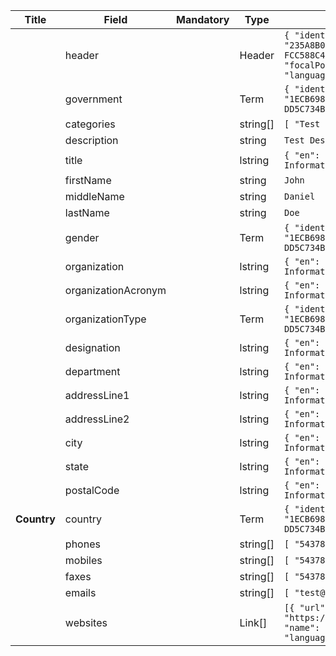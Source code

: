 <script setup>
import { useClearingHouse } from "@/utils/composables"
const { clearingHouseBase } = useClearingHouse()
</script>

<table class="schema-table" style="table-layout: fixed; width: 100%;">
  <thead>
    <tr>
      <th>Title</th>
      <th>Field</th>
      <th>Mandatory</th>
      <th>Type</th>
      <th>Example</th>
    </tr>
  </thead>
  <tbody>
    <tr>
      <td></td>
      <td>header</td>
      <td></td>
      <td>Header</td>
      <td><code>{ "identifier": "235A8B00-A995-5F7A-E827-FCC588C49C20", "schema": "focalPoint", "languages": ["en"] }</code></td>
    </tr>
    <tr>
      <td></td>
      <td>government</td>
      <td></td>
      <td>Term</td>
      <td><code>{ "identifier": "1ECB698D-3F3D-41BC-BEBD-DD5C734BCDCF" }</code></td>
    </tr>
    <tr>
      <td></td>
      <td>categories</td>
      <td></td>
      <td>string[]</td>
      <td><code>[ "Test Category" ]</code></td>
    </tr>
    <tr>
      <td></td>
      <td>description</td>
      <td></td>
      <td>string</td>
      <td><code>Test Description</code></td>
    </tr>
    <tr>
      <td></td>
      <td>title</td>
      <td></td>
      <td>lstring</td>
      <td><code>{ "en": "Test Information" }</code></td>
    </tr>
    <tr>
      <td></td>
      <td>firstName</td>
      <td></td>
      <td>string</td>
      <td><code>John</code></td>
    </tr>
    <tr>
      <td></td>
      <td>middleName</td>
      <td></td>
      <td>string</td>
      <td><code>Daniel</code></td>
    </tr>
    <tr>
      <td></td>
      <td>lastName</td>
      <td></td>
      <td>string</td>
      <td><code>Doe</code></td>
    </tr>
    <tr>
      <td></td>
      <td>gender</td>
      <td></td>
      <td>Term</td>
      <td><code>{ "identifier": "1ECB698D-3F3D-41BC-BEBD-DD5C734BCDCF" }</code></td>
    </tr>
    <tr>
      <td></td>
      <td>organization</td>
      <td></td>
      <td>lstring</td>
      <td><code>{ "en": "Test Information" }</code></td>
    </tr>
    <tr>
      <td></td>
      <td>organizationAcronym</td>
      <td></td>
      <td>lstring</td>
      <td><code>{ "en": "Test Information" }</code></td>
    </tr>
    <tr>
      <td></td>
      <td>organizationType</td>
      <td></td>
      <td>Term</td>
      <td><code>{ "identifier": "1ECB698D-3F3D-41BC-BEBD-DD5C734BCDCF" }</code></td>
    </tr>
    <tr>
      <td></td>
      <td>designation</td>
      <td></td>
      <td>lstring</td>
      <td><code>{ "en": "Test Information" }</code></td>
    </tr>
    <tr>
      <td></td>
      <td>department</td>
      <td></td>
      <td>lstring</td>
      <td><code>{ "en": "Test Information" }</code></td>
    </tr>
    <tr>
      <td></td>
      <td>addressLine1</td>
      <td></td>
      <td>lstring</td>
      <td><code>{ "en": "Test Information" }</code></td>
    </tr>
    <tr>
      <td></td>
      <td>addressLine2</td>
      <td></td>
      <td>lstring</td>
      <td><code>{ "en": "Test Information" }</code></td>
    </tr>
    <tr>
      <td></td>
      <td>city</td>
      <td></td>
      <td>lstring</td>
      <td><code>{ "en": "Test Information" }</code></td>
    </tr>
    <tr>
      <td></td>
      <td>state</td>
      <td></td>
      <td>lstring</td>
      <td><code>{ "en": "Test Information" }</code></td>
    </tr>
    <tr>
      <td></td>
      <td>postalCode</td>
      <td></td>
      <td>lstring</td>
      <td><code>{ "en": "Test Information" }</code></td>
    </tr>
    <tr>
      <td><strong><a :href="clearingHouseBase('/thesaurus/general/countries')">Country</a></strong></td>
      <td>country</td>
      <td></td>
      <td>Term</td>
      <td><code>{ "identifier": "1ECB698D-3F3D-41BC-BEBD-DD5C734BCDCF" }</code></td>
    </tr>
    <tr>
      <td></td>
      <td>phones</td>
      <td></td>
      <td>string[]</td>
      <td><code>[ "5437897410" ]</code></td>
    </tr>
    <tr>
      <td></td>
      <td>mobiles</td>
      <td></td>
      <td>string[]</td>
      <td><code>[ "5437897410" ]</code></td>
    </tr>
    <tr>
      <td></td>
      <td>faxes</td>
      <td></td>
      <td>string[]</td>
      <td><code>[ "5437897410" ]</code></td>
    </tr>
    <tr>
      <td></td>
      <td>emails</td>
      <td></td>
      <td>string[]</td>
      <td><code>[ "test@email.com" ]</code></td>
    </tr>
    <tr>
      <td></td>
      <td>websites</td>
      <td></td>
      <td>Link[]</td>
      <td><code>[{ "url": "https://www.google.com", "name": "Google", "language": "en" }]</code></td>
    </tr>
  </tbody>
</table>
